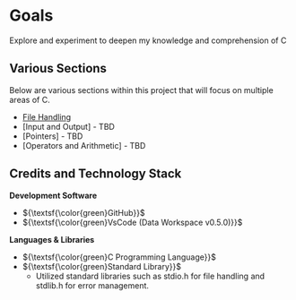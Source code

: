 # Goals
Explore and experiment to deepen my knowledge and comprehension of C


## Various Sections

Below are various sections within this project that will focus on multiple areas of C.
 - [File Handling](C-Files/File-Handling/File-Handling.md)
 - [Input and Output] - TBD
 - [Pointers] - TBD
 - [Operators and Arithmetic] - TBD





## Credits and Technology Stack
**Development Software**
- ${\textsf{\color{green}GitHub}}$
- ${\textsf{\color{green}VsCode (Data Workspace v0.5.0)}}$

**Languages & Libraries**
 - ${\textsf{\color{green}C Programming Language}}$
 - ${\textsf{\color{green}Standard Library}}$
    - Utilized standard libraries such as stdio.h for file handling and stdlib.h for error management.

